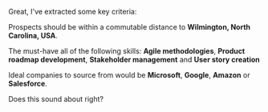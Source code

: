 Great, I've extracted some key criteria:

Prospects should be within a commutable distance to **Wilmington, North Carolina, USA**.

The must-have all of the following skills: **Agile methodologies**, **Product roadmap development**, **Stakeholder management** and **User story creation**

Ideal companies to source from would be **Microsoft**, **Google**, **Amazon** or **Salesforce**.

Does this sound about right?